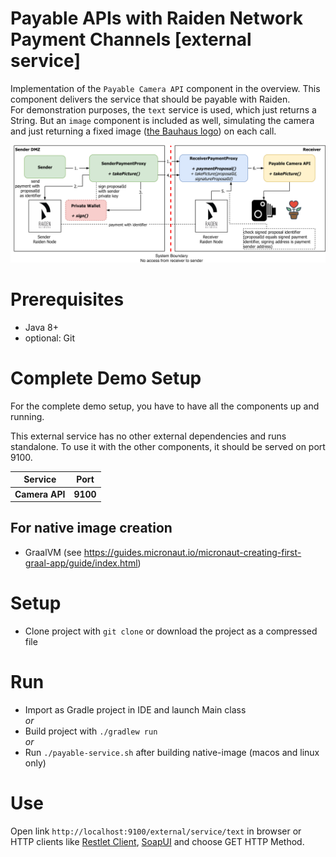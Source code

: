 # Payable APIs with Raiden Network Payment Channels [external service]

Implementation of the `Payable Camera API` component in the overview. This component delivers the service that should be payable with Raiden.  
For demonstration purposes, the `text` service is used, which just returns a String. But an `image` component is included as well, simulating the camera and just returning a fixed image ([the Bauhaus logo](https://en.wikipedia.org/wiki/Bauhaus)) on each call.

![Integration overview](docs/img/paidAPI.png)

# Prerequisites

* Java 8+
* optional: Git

# Complete Demo Setup

For the complete demo setup, you have to have all the components up and running.

This external service has no other external dependencies and runs standalone.  To use it with the other components, it should be served on port 9100.

| Service | Port |
| --- | --- |
| **Camera API** | **9100** |

## For native image creation

* GraalVM (see https://guides.micronaut.io/micronaut-creating-first-graal-app/guide/index.html)

# Setup

* Clone project with `git clone` or download the project as a compressed file

# Run

* Import as Gradle project in IDE and launch Main class   
*or*   
* Build project with `./gradlew run`  
*or*
* Run `./payable-service.sh` after building native-image (macos and linux only)

# Use

Open link `http://localhost:9100/external/service/text` in browser or HTTP clients like [Restlet Client](https://restlet.com/modules/client/), [SoapUI](https://www.soapui.org/) and choose GET HTTP Method.